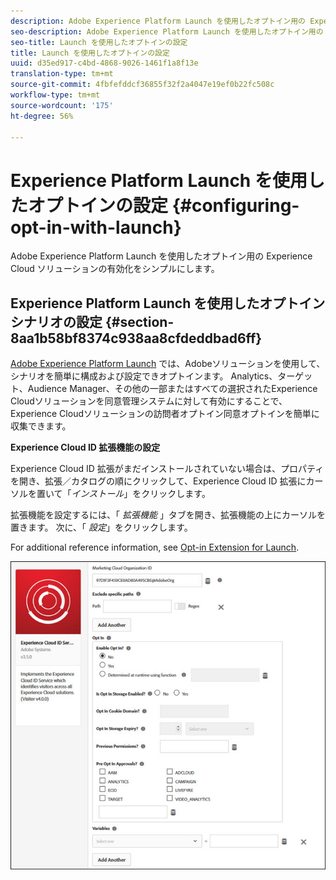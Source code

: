 ```yaml
---
description: Adobe Experience Platform Launch を使用したオプトイン用の Experience Cloud ソリューションの有効化をシンプルにします。
seo-description: Adobe Experience Platform Launch を使用したオプトイン用の Experience Cloud ソリューションの有効化をシンプルにします。
seo-title: Launch を使用したオプトインの設定
title: Launch を使用したオプトインの設定
uuid: d35ed917-c4bd-4868-9026-1461f1a8f13e
translation-type: tm+mt
source-git-commit: 4fbfefddcf36855f32f2a4047e19ef0b22fc508c
workflow-type: tm+mt
source-wordcount: '175'
ht-degree: 56%

---
```



# Experience Platform Launch を使用したオプトインの設定 {#configuring-opt-in-with-launch}

Adobe Experience Platform Launch を使用したオプトイン用の Experience Cloud ソリューションの有効化をシンプルにします。

## Experience Platform Launch を使用したオプトインシナリオの設定 {#section-8aa1b58bf8374c938aa8cfdeddbad6ff}

[Adobe Experience Platform Launch](https://docs.adobe.com/content/help/ja-JP/launch/using/overview.html) では、Adobeソリューションを使用して、シナリオを簡単に構成および設定できオプトインます。 Analytics、ターゲット、Audience Manager、その他の一部またはすべての選択されたExperience Cloudソリューションを同意管理システムに対して有効にすることで、Experience Cloudソリューションの訪問者オプトイン同意オプトインを簡単に収集できます。

**Experience Cloud ID 拡張機能の設定**

Experience Cloud ID 拡張がまだインストールされていない場合は、プロパティを開き、拡張／カタログの順にクリックして、Experience Cloud ID 拡張にカーソルを置いて「*インストール*」をクリックします。

拡張機能を設定するには、「 *拡張機能* 」タブを開き、拡張機能の上にカーソルを置きます。 次に、「 *設定*」をクリックします。

For additional reference information, see [Opt-in Extension for Launch](https://docs.adobelaunch.com/extension-reference/web/experience-cloud-id-service-extension).

![](assets/optin-launch.jpg)

